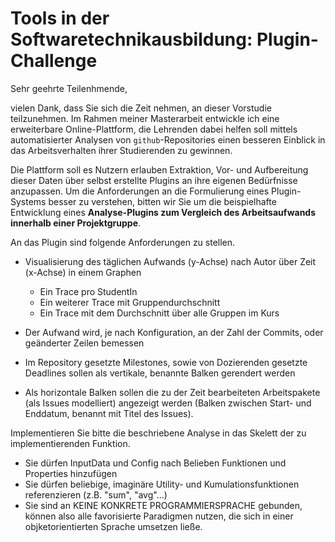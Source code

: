# Tools in der Softwaretechnikausbildung: Plugin-Challenge

Sehr geehrte Teilenhmende,

vielen Dank, dass Sie sich die Zeit nehmen, an dieser Vorstudie teilzunehmen. Im Rahmen meiner Masterarbeit entwickle ich eine erweiterbare Online-Plattform, die Lehrenden dabei helfen soll mittels automatisierter Analysen von ```github```-Repositories einen besseren Einblick in das Arbeitsverhalten ihrer Studierenden zu gewinnen.

Die Plattform soll es Nutzern erlauben Extraktion, Vor- und Aufbereitung dieser Daten über selbst erstellte Plugins an ihre eigenen Bedürfnisse anzupassen. Um die Anforderungen an die Formulierung eines Plugin-Systems besser zu verstehen, bitten wir Sie um die beispielhafte Entwicklung eines **Analyse-Plugins zum Vergleich des Arbeitsaufwands innerhalb einer Projektgruppe**. 

An das Plugin sind folgende Anforderungen zu stellen.

- Visualisierung des täglichen Aufwands (y-Achse) nach Autor über Zeit (x-Achse) in einem Graphen
  - Ein Trace pro StudentIn
  - Ein weiterer Trace mit Gruppendurchschnitt
  - Ein Trace mit dem Durchschnitt über alle Gruppen im Kurs
  
- Der Aufwand wird, je nach Konfiguration, an der Zahl der Commits, oder geänderter Zeilen bemessen

- Im Repository gesetzte Milestones, sowie von Dozierenden gesetzte Deadlines sollen als vertikale, benannte Balken gerendert werden

- Als horizontale Balken sollen die zu der Zeit bearbeiteten Arbeitspakete (als Issues modelliert) angezeigt werden (Balken zwischen Start- und Enddatum, benannt mit Titel des Issues).  

Implementieren Sie bitte die beschriebene Analyse in das Skelett der zu implementierenden Funktion. 
 - Sie dürfen InputData und Config nach Belieben Funktionen und Properties hinzufügen
 - Sie dürfen beliebige, imaginäre Utility- und Kumulationsfunktionen referenzieren (z.B. "sum", "avg"...)
 - Sie sind an KEINE KONKRETE PROGRAMMIERSPRACHE gebunden, können also alle favorisierte Paradigmen nutzen, die sich in einer objketorientierten Sprache umsetzen ließe. 
